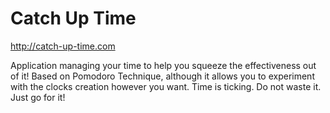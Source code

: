 # Catch Up Time

http://catch-up-time.com

Application managing your time to help you squeeze the effectiveness out of it! Based on Pomodoro Technique, although it allows you to experiment with the clocks creation however you want. Time is ticking. Do not waste it. Just go for it!
